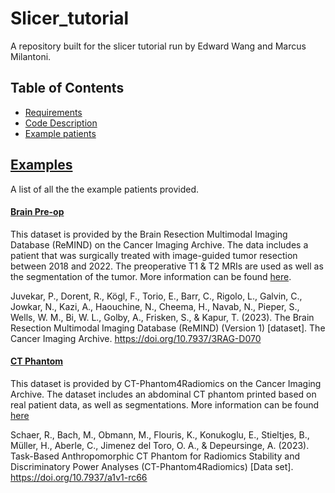 # Slicer_tutorial
A repository built for the slicer tutorial run by Edward Wang and Marcus Milantoni.

## Table of Contents
- [Requirements](#Requirements)
- [Code Description](#Description)
- [Example patients](#Examples)

## [Examples](example_patients)
A list of all the the example patients provided.
#### [Brain Pre-op](example_patients/Brain_resection)
This dataset is provided by the Brain Resection Multimodal Imaging Database (ReMIND) on the Cancer Imaging Archive. The data includes a patient that was surgically treated with image-guided tumor resection between 2018 and 2022. The preoperative T1 & T2 MRIs are used as well as the segmentation of the tumor. More information can be found [here](https://www.cancerimagingarchive.net/collection/remind/).

Juvekar, P., Dorent, R., Kögl, F., Torio, E., Barr, C., Rigolo, L., Galvin, C., Jowkar, N., Kazi, A., Haouchine, N., Cheema, H., Navab, N., Pieper, S., Wells, W. M., Bi, W. L., Golby, A., Frisken, S., & Kapur, T. (2023). The Brain Resection Multimodal Imaging Database (ReMIND) (Version 1) [dataset]. The Cancer Imaging Archive. https://doi.org/10.7937/3RAG-D070

#### [CT Phantom](example_patients/CT_Phantom)
This dataset is provided by CT-Phantom4Radiomics on the Cancer Imaging Archive. The dataset includes an abdominal CT phantom printed based on real patient data, as well as segmentations. More information can be found [here](https://www.cancerimagingarchive.net/collection/ct-phantom4radiomics/)

Schaer, R., Bach, M., Obmann, M., Flouris, K., Konukoglu, E., Stieltjes, B., Müller, H., Aberle, C., Jimenez del Toro, O. A., & Depeursinge, A. (2023). Task-Based Anthropomorphic CT Phantom for Radiomics Stability and Discriminatory Power Analyses (CT-Phantom4Radiomics) [Data set]. https://doi.org/10.7937/a1v1-rc66
